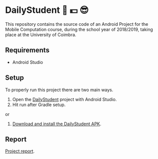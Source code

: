 # DailyStudent :iphone: :dollar: :sunglasses:

This repository contains the source code of an Android Project for the Mobile 
Computation course, during the school year of 2018/2019, taking place at the University of Coimbra. 

## Requirements

* Android Studio

## Setup

To properly run this project there are two main ways.

1. Open the [DailyStudent](/DailyStudent) project with Android Studio.
1. Hit run after Gradle setup.

or

1. [Download and install the DailyStudent APK](https://github.com/EatBloOD/CM_FinalProject/releases/download/v1.0/DailyStudent.apk).

## Report

[Project report](/docs/CM-Relatório-do-Projeto.pdf).
